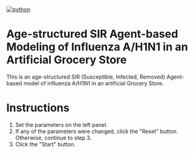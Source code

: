 [![python](https://img.shields.io/badge/Python-3.10-3776AB.svg?style=flat&logo=python&logoColor=white)](https://www.python.org)

# Age-structured SIR Agent-based Modeling of Influenza A/H1N1 in an Artificial Grocery Store

This is an age-structured SIR (Susceptible, Infected, Removed) Agent-based model of influenza A/H1N1 in an artificial Grocery Store.

# Instructions

1. Set the parameters on the left panel.
2. If any of the parameters were changed, click the "Reset" button. Otherwise, continue to step 3.
3. Click the "Start" button.
